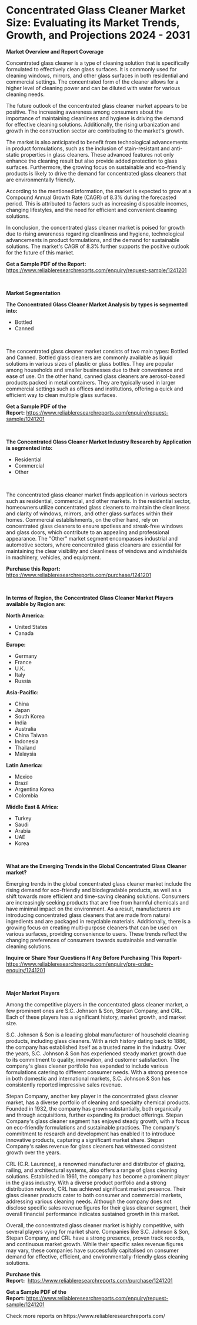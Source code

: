 <p><h1>Concentrated Glass Cleaner Market Size: Evaluating its Market Trends, Growth, and Projections 2024 - 2031</h1></p><p><strong>Market Overview and Report Coverage</strong></p>
<p><p>Concentrated glass cleaner is a type of cleaning solution that is specifically formulated to effectively clean glass surfaces. It is commonly used for cleaning windows, mirrors, and other glass surfaces in both residential and commercial settings. The concentrated form of the cleaner allows for a higher level of cleaning power and can be diluted with water for various cleaning needs.</p><p>The future outlook of the concentrated glass cleaner market appears to be positive. The increasing awareness among consumers about the importance of maintaining cleanliness and hygiene is driving the demand for effective cleaning solutions. Additionally, the rising urbanization and growth in the construction sector are contributing to the market's growth.</p><p>The market is also anticipated to benefit from technological advancements in product formulations, such as the inclusion of stain-resistant and anti-static properties in glass cleaners. These advanced features not only enhance the cleaning result but also provide added protection to glass surfaces. Furthermore, the growing focus on sustainable and eco-friendly products is likely to drive the demand for concentrated glass cleaners that are environmentally friendly.</p><p>According to the mentioned information, the market is expected to grow at a Compound Annual Growth Rate (CAGR) of 8.3% during the forecasted period. This is attributed to factors such as increasing disposable incomes, changing lifestyles, and the need for efficient and convenient cleaning solutions.</p><p>In conclusion, the concentrated glass cleaner market is poised for growth due to rising awareness regarding cleanliness and hygiene, technological advancements in product formulations, and the demand for sustainable solutions. The market's CAGR of 8.3% further supports the positive outlook for the future of this market.</p></p>
<p><strong>Get a Sample PDF of the Report:</strong> <a href="https://www.reliableresearchreports.com/enquiry/request-sample/1241201">https://www.reliableresearchreports.com/enquiry/request-sample/1241201</a></p>
<p>&nbsp;</p>
<p><strong>Market Segmentation</strong></p>
<p><strong>The Concentrated Glass Cleaner Market Analysis by types is segmented into:</strong></p>
<p><ul><li>Bottled</li><li>Canned</li></ul></p>
<p>&nbsp;</p>
<p><p>The concentrated glass cleaner market consists of two main types: Bottled and Canned. Bottled glass cleaners are commonly available as liquid solutions in various sizes of plastic or glass bottles. They are popular among households and smaller businesses due to their convenience and ease of use. On the other hand, canned glass cleaners are aerosol-based products packed in metal containers. They are typically used in larger commercial settings such as offices and institutions, offering a quick and efficient way to clean multiple glass surfaces.</p></p>
<p><strong>Get a Sample PDF of the Report:</strong>&nbsp;<a href="https://www.reliableresearchreports.com/enquiry/request-sample/1241201">https://www.reliableresearchreports.com/enquiry/request-sample/1241201</a></p>
<p>&nbsp;</p>
<p><strong>The Concentrated Glass Cleaner Market Industry Research by Application is segmented into:</strong></p>
<p><ul><li>Residential</li><li>Commercial</li><li>Other</li></ul></p>
<p>&nbsp;</p>
<p><p>The concentrated glass cleaner market finds application in various sectors such as residential, commercial, and other markets. In the residential sector, homeowners utilize concentrated glass cleaners to maintain the cleanliness and clarity of windows, mirrors, and other glass surfaces within their homes. Commercial establishments, on the other hand, rely on concentrated glass cleaners to ensure spotless and streak-free windows and glass doors, which contribute to an appealing and professional appearance. The "Other" market segment encompasses industrial and automotive sectors, where concentrated glass cleaners are essential for maintaining the clear visibility and cleanliness of windows and windshields in machinery, vehicles, and equipment.</p></p>
<p><strong>Purchase this Report:</strong>&nbsp; <a href="https://www.reliableresearchreports.com/purchase/1241201">https://www.reliableresearchreports.com/purchase/1241201</a></p>
<p>&nbsp;</p>
<p><strong>In terms of Region, the Concentrated Glass Cleaner Market Players available by Region are:</strong></p>
<p>
    <p> <strong> North America: </strong>
        <ul>
            <li>United States</li>
            <li>Canada</li>
        </ul>
        </p> 
    <p> <strong> Europe: </strong>
        <ul>
            <li>Germany</li>
            <li>France</li>
            <li>U.K.</li>
            <li>Italy</li>
            <li>Russia</li>
        </ul>
        </p> 
    <p> <strong> Asia-Pacific: </strong>
        <ul>
            <li>China</li>
            <li>Japan</li>
            <li>South Korea</li>
            <li>India</li>
            <li>Australia</li>
            <li>China Taiwan</li>
            <li>Indonesia</li>
            <li>Thailand</li>
            <li>Malaysia</li>
        </ul>
        </p> 
    <p> <strong> Latin America: </strong>
        <ul>
            <li>Mexico</li>
            <li>Brazil</li>
            <li>Argentina Korea</li>
            <li>Colombia</li>
        </ul>
        </p> 
    <p> <strong> Middle East & Africa: </strong>
        <ul>
            <li>Turkey</li>
            <li>Saudi</li>
            <li>Arabia</li>
            <li>UAE</li>
            <li>Korea</li>
        </ul>
    </p>
    </p>
<p>&nbsp;</p>
<p><strong>What are the Emerging Trends in the Global Concentrated Glass Cleaner market?</strong></p>
<p><p>Emerging trends in the global concentrated glass cleaner market include the rising demand for eco-friendly and biodegradable products, as well as a shift towards more efficient and time-saving cleaning solutions. Consumers are increasingly seeking products that are free from harmful chemicals and have minimal impact on the environment. As a result, manufacturers are introducing concentrated glass cleaners that are made from natural ingredients and are packaged in recyclable materials. Additionally, there is a growing focus on creating multi-purpose cleaners that can be used on various surfaces, providing convenience to users. These trends reflect the changing preferences of consumers towards sustainable and versatile cleaning solutions.</p></p>
<p><strong>Inquire or Share Your Questions If Any Before Purchasing This Report</strong>- <a href="https://www.reliableresearchreports.com/enquiry/pre-order-enquiry/1241201">https://www.reliableresearchreports.com/enquiry/pre-order-enquiry/1241201</a></p>
<p>&nbsp;</p>
<p><strong>Major Market Players</strong></p>
<p><p>Among the competitive players in the concentrated glass cleaner market, a few prominent ones are S.C. Johnson & Son, Stepan Company, and CRL. Each of these players has a significant history, market growth, and market size.</p><p>S.C. Johnson & Son is a leading global manufacturer of household cleaning products, including glass cleaners. With a rich history dating back to 1886, the company has established itself as a trusted name in the industry. Over the years, S.C. Johnson & Son has experienced steady market growth due to its commitment to quality, innovation, and customer satisfaction. The company's glass cleaner portfolio has expanded to include various formulations catering to different consumer needs. With a strong presence in both domestic and international markets, S.C. Johnson & Son has consistently reported impressive sales revenue.</p><p>Stepan Company, another key player in the concentrated glass cleaner market, has a diverse portfolio of cleaning and specialty chemical products. Founded in 1932, the company has grown substantially, both organically and through acquisitions, further expanding its product offerings. Stepan Company's glass cleaner segment has enjoyed steady growth, with a focus on eco-friendly formulations and sustainable practices. The company's commitment to research and development has enabled it to introduce innovative products, capturing a significant market share. Stepan Company's sales revenue for glass cleaners has witnessed consistent growth over the years.</p><p>CRL (C.R. Laurence), a renowned manufacturer and distributor of glazing, railing, and architectural systems, also offers a range of glass cleaning solutions. Established in 1961, the company has become a prominent player in the glass industry. With a diverse product portfolio and a strong distribution network, CRL has achieved significant market presence. Their glass cleaner products cater to both consumer and commercial markets, addressing various cleaning needs. Although the company does not disclose specific sales revenue figures for their glass cleaner segment, their overall financial performance indicates sustained growth in this market.</p><p>Overall, the concentrated glass cleaner market is highly competitive, with several players vying for market share. Companies like S.C. Johnson & Son, Stepan Company, and CRL have a strong presence, proven track records, and continuous market growth. While their specific sales revenue figures may vary, these companies have successfully capitalised on consumer demand for effective, efficient, and environmentally-friendly glass cleaning solutions.</p></p>
<p><strong>Purchase this Report:</strong>&nbsp;&nbsp;<a href="https://www.reliableresearchreports.com/purchase/1241201">https://www.reliableresearchreports.com/purchase/1241201</a></p>
<p></p>
<p><strong>Get a Sample PDF of the Report:</strong>&nbsp;<a href="https://www.reliableresearchreports.com/enquiry/request-sample/1241201">https://www.reliableresearchreports.com/enquiry/request-sample/1241201</a></p>
<p>Check more reports on https://www.reliableresearchreports.com/</p>